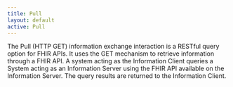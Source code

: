 ```yaml
---
title: Pull
layout: default
active: Pull
---
```


The Pull (HTTP GET) information exchange interaction is a RESTful query option for FHIR APIs. It uses the GET mechanism to retrieve information through a FHIR API. A system acting as the Information Client queries a System acting as an Information Server using the FHIR API available on the Information Server.  The query results are returned to the Information Client.
